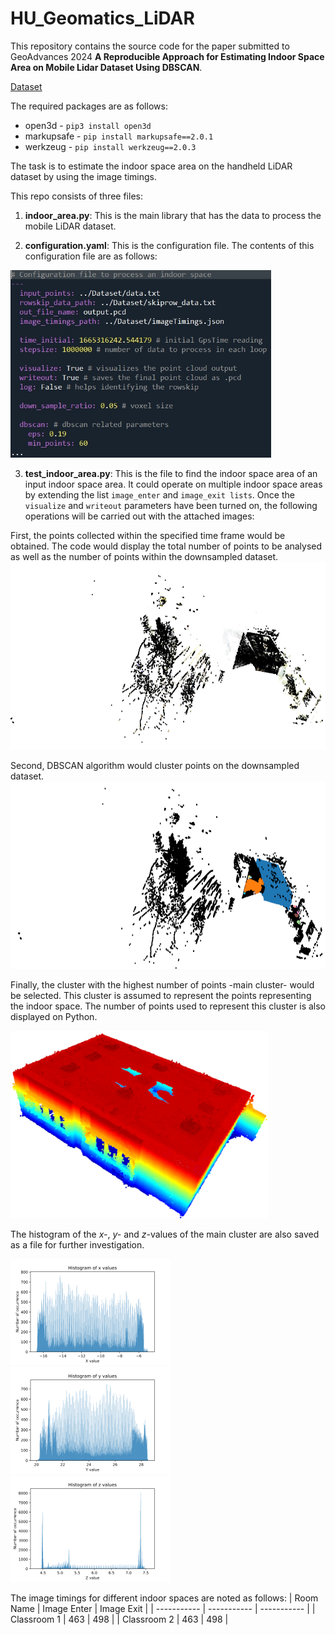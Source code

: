 # HU_Geomatics_LiDAR

This repository contains the source code for the paper submitted to GeoAdvances 2024 **A Reproducible Approach for Estimating Indoor Space Area on Mobile Lidar Dataset Using DBSCAN**.

[Dataset](https://figshare.com/articles/dataset/Hacettepe_University_Department_of_Geomatics_Engineering_LiDAR_Scan/24866175/1)

The required packages are as follows:
* open3d - `pip3 install open3d`
* markupsafe - `pip install markupsafe==2.0.1`
* werkzeug - `pip install werkzeug==2.0.3`

The task is to estimate the indoor space area on the handheld LiDAR dataset by using the image timings.

This repo consists of three files:
1. **indoor_area.py**: This is the main library that has the data to process the mobile LiDAR dataset.

2. **configuration.yaml**: This is the configuration file. The contents of this configuration file are as follows:
<img src="/img/conf.jpg" alt="Configuration File" style="height: 300px"/>

3. **test_indoor_area.py**: This is the file to find the indoor space area of an input indoor space area. It could operate on multiple indoor space areas by extending the list `image_enter` and `image_exit lists`. Once the `visualize` and `writeout` parameters have been turned on, the following operations will be carried out with the attached images:

First, the points collected within the specified time frame would be obtained. The code would display the total number of points to be analysed as well as the number of points within  the downsampled dataset.
<img src="/img/all_points_room.png" alt="All points" style="height: 300px"/>

Second, DBSCAN algorithm would cluster points on the downsampled dataset.
<img src="/img/dbscan_clusters.png" alt="Clustered points" style="height: 300px"/>

Finally, the cluster with the highest number of points -main cluster- would be selected. This cluster is assumed to represent the points representing the indoor space. The number of points used to represent this cluster is also displayed on Python.

<img src="/img/main_cluster.png" alt="Indoor space points" style="height: 300px"/>

The histogram of the *x-*, *y-* and *z*-values of the main cluster are also saved as a file for further investigation.

<p float="left">
  <img src="/img/x_values.svg" width="256" />
  <img src="/img/y_values.svg" width="256" />
  <img src="/img/z_values.svg" width="256" />
</p>

The image timings for different indoor spaces are noted as follows:
| Room Name      | Image Enter      | Image Exit |
| ----------- | ----------- | ----------- |
| Classroom 1 | 463 | 498       |
| Classroom 2 | 463 | 498       |
